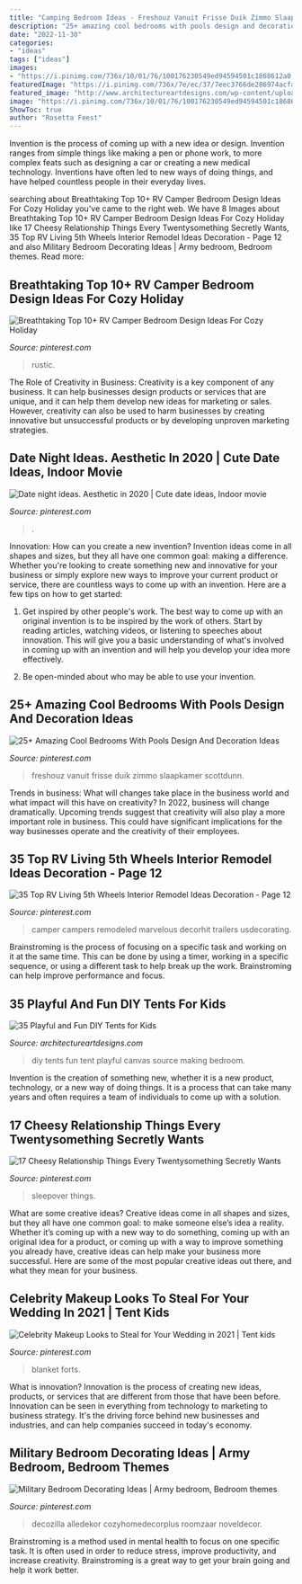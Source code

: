 ```yaml
---
title: "Camping Bedroom Ideas - Freshouz Vanuit Frisse Duik Zimmo Slaapkamer Scottdunn"
description: "25+ amazing cool bedrooms with pools design and decoration ideas"
date: "2022-11-30"
categories:
- "ideas"
tags: ["ideas"]
images:
- "https://i.pinimg.com/736x/10/01/76/100176230549ed94594501c1868612a0.jpg"
featuredImage: "https://i.pinimg.com/736x/7e/ec/37/7eec3766de286974acfa5406cafc3904.jpg"
featured_image: "http://www.architectureartdesigns.com/wp-content/uploads/2013/08/245-630x808.jpg"
image: "https://i.pinimg.com/736x/10/01/76/100176230549ed94594501c1868612a0.jpg"
ShowToc: true
author: "Rosetta Feest"
---
```



Invention is the process of coming up with a new idea or design. Invention ranges from simple things like making a pen or phone work, to more complex feats such as designing a car or creating a new medical technology. Inventions have often led to new ways of doing things, and have helped countless people in their everyday lives.

	

		
searching about Breathtaking Top 10+ RV Camper Bedroom Design Ideas For Cozy Holiday you've came to the right web. We have 8 Images about Breathtaking Top 10+ RV Camper Bedroom Design Ideas For Cozy Holiday like 17 Cheesy Relationship Things Every Twentysomething Secretly Wants, 35 Top RV Living 5th Wheels Interior Remodel Ideas Decoration - Page 12 and also Military Bedroom Decorating Ideas | Army bedroom, Bedroom themes. Read more:
		
    
## Breathtaking Top 10+ RV Camper Bedroom Design Ideas For Cozy Holiday

<img loading=lazy src="https://i.pinimg.com/736x/10/01/76/100176230549ed94594501c1868612a0.jpg" onerror="this.onerror=null;this.src='https://tse2.mm.bing.net/th?id=OIP.T7fTW4i9ubRFs-LxudyG8AHaEj&amp;pid=15.1';" alt="Breathtaking Top 10+ RV Camper Bedroom Design Ideas For Cozy Holiday">

_Source: pinterest.com_

>rustic. 

	

The Role of Creativity in Business:
Creativity is a key component of any business. It can help businesses design products or services that are unique, and it can help them develop new ideas for marketing or sales. However, creativity can also be used to harm businesses by creating innovative but unsuccessful products or by developing unproven marketing strategies.

    
## Date Night Ideas. Aesthetic In 2020 | Cute Date Ideas, Indoor Movie

<img loading=lazy src="https://i.pinimg.com/736x/2b/73/70/2b737080243e752400103ab081de50b8.jpg" onerror="this.onerror=null;this.src='https://tse3.mm.bing.net/th?id=OIP.WFoj6ez-qXMHk_lWGf3vKwHaJ3&amp;pid=15.1';" alt="Date night ideas. Aesthetic in 2020 | Cute date ideas, Indoor movie">

_Source: pinterest.com_

>. 

	

Innovation: How can you create a new invention?
Invention ideas come in all shapes and sizes, but they all have one common goal: making a difference. Whether you're looking to create something new and innovative for your business or simply explore new ways to improve your current product or service, there are countless ways to come up with an invention. Here are a few tips on how to get started:
1. Get inspired by other people's work. The best way to come up with an original invention is to be inspired by the work of others. Start by reading articles, watching videos, or listening to speeches about innovation. This will give you a basic understanding of what's involved in coming up with an invention and will help you develop your idea more effectively.

2. Be open-minded about who may be able to use your invention.

    
## 25+ Amazing Cool Bedrooms With Pools Design And Decoration Ideas

<img loading=lazy src="https://i.pinimg.com/originals/78/df/bb/78dfbb0bff59df8a7887b6c0a46ba8d7.jpg" onerror="this.onerror=null;this.src='https://tse2.mm.bing.net/th?id=OIP.wu4y_Pw1YNbcPoRxzyYLdAHaP7&amp;pid=15.1';" alt="25+ Amazing Cool Bedrooms With Pools Design And Decoration Ideas">

_Source: pinterest.com_

>freshouz vanuit frisse duik zimmo slaapkamer scottdunn. 

	

Trends in business: What will changes take place in the business world and what impact will this have on creativity?
In 2022, business will change dramatically. Upcoming trends suggest that creativity will also play a more important role in business. This could have significant implications for the way businesses operate and the creativity of their employees.

    
## 35 Top RV Living 5th Wheels Interior Remodel Ideas Decoration - Page 12

<img loading=lazy src="https://i.pinimg.com/736x/87/98/52/879852a7afa0c0218fc356b66793bd33.jpg" onerror="this.onerror=null;this.src='https://tse4.mm.bing.net/th?id=OIP.9BuLvFjKhGd7UNak29oG8gHaIj&amp;pid=15.1';" alt="35 Top RV Living 5th Wheels Interior Remodel Ideas Decoration - Page 12">

_Source: pinterest.com_

>camper campers remodeled marvelous decorhit trailers usdecorating. 

	

Brainstroming is the process of focusing on a specific task and working on it at the same time. This can be done by using a timer, working in a specific sequence, or using a different task to help break up the work. Brainstroming can help improve performance and focus.

    
## 35 Playful And Fun DIY Tents For Kids

<img loading=lazy src="http://www.architectureartdesigns.com/wp-content/uploads/2013/08/245-630x808.jpg" onerror="this.onerror=null;this.src='https://tse3.mm.bing.net/th?id=OIP.IA6kXSlLetDcT5KzXq3I1wHaJf&amp;pid=15.1';" alt="35 Playful and Fun DIY Tents for Kids">

_Source: architectureartdesigns.com_

>diy tents fun tent playful canvas source making bedroom. 

	

Invention is the creation of something new, whether it is a new product, technology, or a new way of doing things. It is a process that can take many years and often requires a team of individuals to come up with a solution.

    
## 17 Cheesy Relationship Things Every Twentysomething Secretly Wants

<img loading=lazy src="https://i.pinimg.com/736x/c8/ba/c7/c8bac782bb5fe55db7fdeaf42b3da7b6.jpg" onerror="this.onerror=null;this.src='https://tse1.mm.bing.net/th?id=OIP.9kJN2aw_cCHqSjx-2n62XgHaLH&amp;pid=15.1';" alt="17 Cheesy Relationship Things Every Twentysomething Secretly Wants">

_Source: pinterest.com_

>sleepover things. 

	

What are some creative ideas?
Creative ideas come in all shapes and sizes, but they all have one common goal: to make someone else’s idea a reality. Whether it’s coming up with a new way to do something, coming up with an original idea for a product, or coming up with a way to improve something you already have, creative ideas can help make your business more successful. Here are some of the most popular creative ideas out there, and what they mean for your business.

    
## Celebrity Makeup Looks To Steal For Your Wedding In 2021 | Tent Kids

<img loading=lazy src="https://i.pinimg.com/736x/7e/ec/37/7eec3766de286974acfa5406cafc3904.jpg" onerror="this.onerror=null;this.src='https://tse4.mm.bing.net/th?id=OIP.iOy2EMrlQvQhBgY0KaNN9QHaJ3&amp;pid=15.1';" alt="Celebrity Makeup Looks to Steal for Your Wedding in 2021 | Tent kids">

_Source: pinterest.com_

>blanket forts. 

	

What is innovation?
Innovation is the process of creating new ideas, products, or services that are different from those that have been before. Innovation can be seen in everything from technology to marketing to business strategy. It's the driving force behind new businesses and industries, and can help companies succeed in today's economy.

    
## Military Bedroom Decorating Ideas | Army Bedroom, Bedroom Themes

<img loading=lazy src="https://i.pinimg.com/736x/62/39/b7/6239b7cada04069a0010db71b1916d0c.jpg" onerror="this.onerror=null;this.src='https://tse3.mm.bing.net/th?id=OIP.SiQmF_keUkIap52AhpaNFAHaJ4&amp;pid=15.1';" alt="Military Bedroom Decorating Ideas | Army bedroom, Bedroom themes">

_Source: pinterest.com_

>decozilla alledekor cozyhomedecorplus roomzaar noveldecor. 

	

Brainstroming is a method used in mental health to focus on one specific task. It is often used in order to reduce stress, improve productivity, and increase creativity. Brainstroming is a great way to get your brain going and help it work better.

